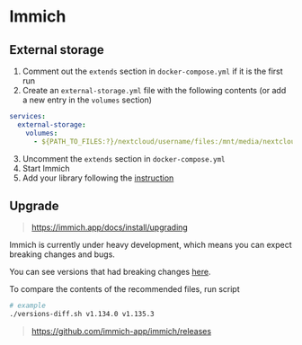 # Immich

## External storage

1. Comment out the `extends` section in `docker-compose.yml` if it is the first run
2. Create an `external-storage.yml` file with the following contents (or add a new entry in the `volumes` section)

```yml
services:
  external-storage:
    volumes:
      - ${PATH_TO_FILES:?}/nextcloud/username/files:/mnt/media/nextcloud/username:ro
```

3. Uncomment the `extends` section in `docker-compose.yml`
4. Start Immich
5. Add your library following the [instruction](https://immich.app/docs/features/libraries)

## Upgrade

> https://immich.app/docs/install/upgrading

Immich is currently under heavy development, which means you can expect breaking changes and bugs.

You can see versions that had breaking changes [here](https://github.com/immich-app/immich/discussions?discussions_q=label%3Achangelog%3Abreaking-change+sort%3Adate_created).

To compare the contents of the recommended files, run script

```sh
# example
./versions-diff.sh v1.134.0 v1.135.3
```

> https://github.com/immich-app/immich/releases

